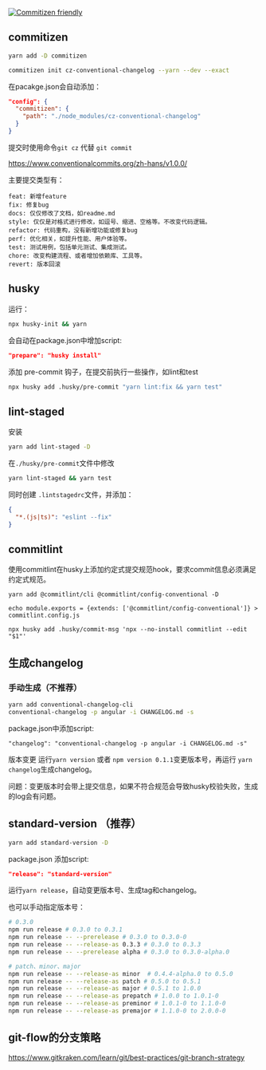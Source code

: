 [![Commitizen friendly](https://img.shields.io/badge/commitizen-friendly-brightgreen.svg)](http://commitizen.github.io/cz-cli/)


## commitizen

```sh
yarn add -D commitizen

commitizen init cz-conventional-changelog --yarn --dev --exact
```

在pacakge.json会自动添加：

```json
"config": {
  "commitizen": {
    "path": "./node_modules/cz-conventional-changelog"
  }
}
```

提交时使用命令`git cz` 代替 `git commit`

https://www.conventionalcommits.org/zh-hans/v1.0.0/

主要提交类型有：

```
feat: 新增feature
fix: 修复bug
docs: 仅仅修改了文档，如readme.md
style: 仅仅是对格式进行修改，如逗号、缩进、空格等。不改变代码逻辑。
refactor: 代码重构，没有新增功能或修复bug
perf: 优化相关，如提升性能、用户体验等。
test: 测试用例，包括单元测试、集成测试。
chore: 改变构建流程、或者增加依赖库、工具等。
revert: 版本回滚
```

## husky

运行：
```sh
npx husky-init && yarn
```

会自动在package.json中增加script:

```json
"prepare": "husky install"
```

添加 pre-commit 钩子，在提交前执行一些操作，如lint和test

```sh
npx husky add .husky/pre-commit "yarn lint:fix && yarn test"
```


## lint-staged

安装
```sh
yarn add lint-staged -D
```

在`./husky/pre-commit`文件中修改

```sh
yarn lint-staged && yarn test
```

同时创建 `.lintstagedrc`文件，并添加：

```json
{
  "*.(js|ts)": "eslint --fix"
}
```

## commitlint

使用commitlint在husky上添加约定式提交规范hook，要求commit信息必须满足约定式规范。

```
yarn add @commitlint/cli @commitlint/config-conventional -D

echo module.exports = {extends: ['@commitlint/config-conventional']} > commitlint.config.js

npx husky add .husky/commit-msg 'npx --no-install commitlint --edit "$1"'
```

## 生成changelog

### 手动生成（不推荐）

``` sh
yarn add conventional-changelog-cli
conventional-changelog -p angular -i CHANGELOG.md -s
```

package.json中添加script:
```
"changelog": "conventional-changelog -p angular -i CHANGELOG.md -s"
```

版本变更 运行`yarn version` 或者 `npm version 0.1.1`变更版本号，再运行 `yarn changelog`生成changelog。

问题：变更版本时会带上提交信息，如果不符合规范会导致husky校验失败，生成的log会有问题。

## standard-version （推荐）

```sh
yarn add standard-version -D
```

package.json 添加script:
```json
"release": "standard-version"
```

运行`yarn release`，自动变更版本号、生成tag和changelog。

也可以手动指定版本号：

```sh
# 0.3.0
npm run release # 0.3.0 to 0.3.1
npm run release -- --prerelease # 0.3.0 to 0.3.0-0
npm run release -- --release-as 0.3.3 # 0.3.0 to 0.3.3
npm run release -- --prerelease alpha # 0.3.0 to 0.3.0-alpha.0

# patch、minor、major
npm run release -- --release-as minor  # 0.4.4-alpha.0 to 0.5.0
npm run release -- --release-as patch # 0.5.0 to 0.5.1
npm run release -- --release-as major # 0.5.1 to 1.0.0
npm run release -- --release-as prepatch # 1.0.0 to 1.0.1-0
npm run release -- --release-as preminor # 1.0.1-0 to 1.1.0-0
npm run release -- --release-as premajor # 1.1.0-0 to 2.0.0-0

```

## git-flow的分支策略

https://www.gitkraken.com/learn/git/best-practices/git-branch-strategy

